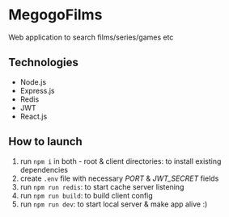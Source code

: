 # MegogoFilms
Web application to search films/series/games etc

## Technologies
- Node.js
- Express.js
- Redis
- JWT
- React.js

## How to launch
1. run `npm i` in both - root & client directories: to install existing dependencies
2. create `.env` file with necessary *PORT* & *JWT_SECRET* fields
3. run `npm run redis`: to start cache server listening
4. run `npm run build`:  to build client config
5. run `npm run dev`:  to start local server & make app alive :)

